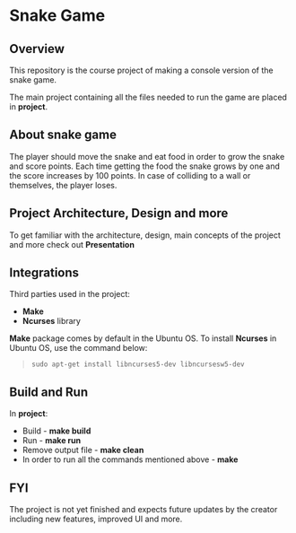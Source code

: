 # Snake Game

## Overview

This repository is the course project of making a console version of the snake game.

The main project containing all the files needed to run the game are placed in **project**.

## About snake game

The player should move the snake and eat food in order to grow the snake and score points. Each time getting the food the snake grows by one and the score increases by 100 points. In case of colliding to a wall or themselves, the player loses.

## Project Architecture, Design and more

To get familiar with the architecture, design, main concepts of the project and more check out **Presentation**

## Integrations

Third parties used in the project:

* **Make**
* **Ncurses** library

**Make** package comes by default in the Ubuntu OS.
To install **Ncurses** in Ubuntu OS, use the command below:
>``sudo apt-get install libncurses5-dev libncursesw5-dev``

##  Build and Run

In **project**:

* Build - **make build**
* Run - **make run**
* Remove output file - **make clean**
* In order to run all the commands mentioned above - **make**

## FYI

The project is not yet finished and expects future updates by the creator including new features, improved UI and more.
